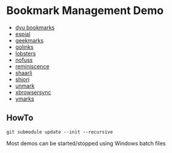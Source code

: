 # Bookmark Management Demo

- [dyu bookmarks](./dyu_bookmarks/README.md)
- [espial](./espial/README.md)
- [geekmarks](./geekmarks/README.md)
- [golinks](./golinks/README.md)
- [lobsters](./lobsters/README.md)
- [nofuss](./nofuss/README.md)
- [reminiscence](./reminiscence/README.md)
- [shaarli](./shaarli/README.md)
- [shiori](./shiori/README.md)
- [unmark](./unmark/README.md)
- [xbrowsersync](./xbrowsersync/README.md)
- [ymarks](./ymarks/README.md)

## HowTo

```
git submodule update --init --recursive
```

Most demos can be started/stopped using Windows batch files